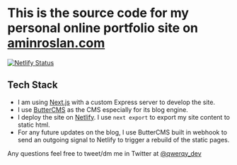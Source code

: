# This is the source code for my personal online portfolio site on [aminroslan.com](https://aminroslan.com)

[![Netlify Status](https://api.netlify.com/api/v1/badges/5c001348-2328-4811-b882-16abe77653e8/deploy-status)](https://app.netlify.com/sites/blissful-heisenberg-410fe0/deploys)

## Tech Stack
- I am using [Next.js](https://nextjs.org) with a custom Express server to develop the site.
- I use [ButterCMS](https://buttercms.com) as the CMS especially for its blog engine.
- I deploy the site on [Netlify](https://netlify.com). I use `next export` to export my site content to static html.
- For any future updates on the blog, I use ButterCMS built in webhook to send an outgoing signal to Netlify to trigger a rebuild of the static pages. 

Any questions feel free to tweet/dm me in Twitter at [@qwerqy_dev](https://twitter.com/qwerqy_dev)
